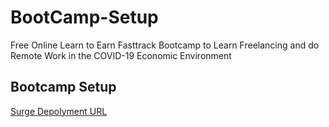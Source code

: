 # BootCamp-Setup
Free Online Learn to Earn Fasttrack Bootcamp to Learn Freelancing and do Remote Work in the COVID-19 Economic Environment</br>
 ## **Bootcamp Setup**  
 [Surge Depolyment URL](http://bootcamp_setup_ShaikhAbdulSami.surge.sh) 
